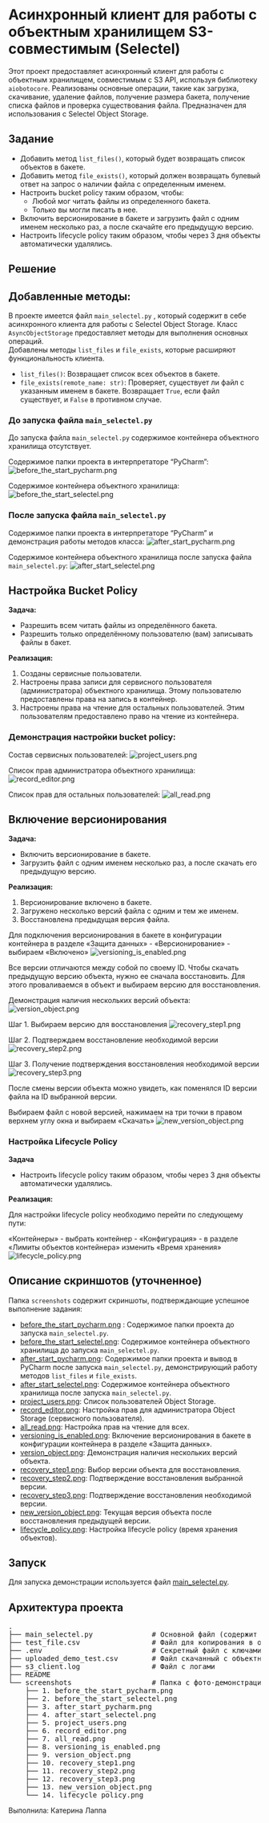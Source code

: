 # Асинхронный клиент для работы с объектным хранилищем S3-совместимым (Selectel)

Этот проект предоставляет асинхронный клиент для работы с объектным хранилищем, совместимым с S3 API, используя библиотеку `aiobotocore`. Реализованы основные операции, такие как загрузка, скачивание, удаление файлов, получение размера бакета, получение списка файлов и проверка существования файла.  Предназначен для использования с Selectel Object Storage.

## Задание

*   Добавить метод `list_files()`, который будет возвращать список объектов в бакете.
*   Добавить метод `file_exists()`, который должен возвращать булевый ответ на запрос о наличии файла с определенным именем.
*   Настроить bucket policy таким образом, чтобы:
    *   Любой мог читать файлы из определенного бакета.
    *   Только вы могли писать в нее.
*   Включить версионирование в бакете и загрузить файл с одним именем несколько раз, а после скачайте его предыдущую версию.
*   Настроить lifecycle policy таким образом, чтобы через 3 дня объекты автоматически удалялись.

## Решение

## Добавленные методы:

В проекте имеется файл `main_selectel.py` , который содержит в себе асинхронного клиента для работы с Selectel Object Storage. 
Класс `AsyncObjectStorage` предоставляет методы для выполнения основных операций.  
Добавлены методы `list_files` и `file_exists`, которые расширяют функциональность клиента.

*   `list_files()`: Возвращает список всех объектов в бакете.
*   `file_exists(remote_name: str)`:  Проверяет, существует ли файл с указанным именем в бакете.  Возвращает `True`, если файл существует, и `False` в противном случае.

### До запуска файла `main_selectel.py`

До запуска файла `main_selectel.py` содержимое контейнера объектного хранилища отсутствует.

Cодержимое папки проекта в интерпретаторе “PyCharm”:
![before_the_start_pycharm.png](screenshots/1-before_the_start_pycharm.png)

Cодержимое контейнера объектного хранилища:
![before_the_start_selectel.png](screenshots/2-before_the_start_selectel.png) 

### После запуска файла `main_selectel.py`

Cодержимое папки проекта в интерпретаторе “PyCharm” и демонстрация работы методов класса:
![after_start_pycharm.png](screenshots/3-after_start_pycharm.png) 

Cодержимое контейнера объектного хранилища после запуска файла `main_selectel.py`:
![after_start_selectel.png](screenshots/4-after_start_selectel.png)

## Настройка Bucket Policy
**Задача:**
*  Разрешить всем читать файлы из определённого бакета.
*  Разрешить только определённому пользователю (вам) записывать файлы в бакет.

**Реализация:**
1.  Созданы сервисные пользователи.
2.  Настроены права записи для сервисного пользователя (администратора) объектного хранилища.  Этому пользователю предоставлены права на запись в контейнер.
3.  Настроены права на чтение для остальных пользователей.  Этим пользователям предоставлено право на чтение из контейнера.

### Демонстрация настройки bucket policy:

Cостав сервисных пользователей:
![project_users.png](screenshots/5-project_users.png)

Cписок прав администратора объектного хранилища:
![record_editor.png](screenshots/6-record_editor.png)

Cписок прав для остальных пользователей:
![all_read.png](screenshots/7-all_read.png)

## Включение версионирования
**Задача:**
* Включить версионирование в бакете.
* Загрузить файл с одним именем несколько раз, а после скачать его предыдущую версию.

**Реализация:**
1.  Версионирование включено в бакете.
2.  Загружено несколько версий файла с одним и тем же именем.
3.  Восстановлена предыдущая версия файла.

Для подключения версионирования в бакете в конфигурации контейнера в разделе «Защита данных» - «Версионирование» - выбираем «Включено»
![versioning_is_enabled.png](screenshots/8-versioning_is_enabled.png)

Все версии отличаются между собой по своему ID. Чтобы скачать предыдущую версию объекта, нужно ее сначала восстановить. 
Для этого проваливаемся в объект и выбираем версию для восстановления.

Демонстрация наличия нескольких версий объекта:
![version_object.png](screenshots/9-version_object.png)

Шаг 1. Выбираем версию для восстановления
![recovery_step1.png](screenshots/10-recovery_step1.png)

Шаг 2. Подтверждаем восстановление необходимой версии
![recovery_step2.png](screenshots/11-recovery_step2.png)

Шаг 3. Получение подтверждения восстановления необходимой версии
![recovery_step3.png](screenshots/12-recovery_step3.png)

После смены версии объекта можно увидеть, как поменялся ID версии файла на ID выбранной версии.

Выбираем файл с новой версией, нажимаем на три точки в правом верхнем углу окна и выбираем «Скачать»
![new_version_object.png](screenshots/13-new_version_object.png)

### Настройка Lifecycle Policy
**Задача**
* Настроить lifecycle policy таким образом, чтобы через 3 дня объекты автоматически удалялись.

**Реализация:**

Для настройки lifecycle policy необходимо перейти по следующему пути:

«Контейнеры» - выбрать контейнер - «Конфигурация» - в разделе «Лимиты объектов контейнера» изменить «Время хранения»
![lifecycle_policy.png](screenshots/14-lifecycle_policy.png)



## Описание скриншотов (уточненное)

Папка `screenshots` содержит скриншоты, подтверждающие успешное выполнение задания:

*   [before_the_start_pycharm.png](screenshots/1-before_the_start_pycharm.png) : Содержимое папки проекта до запуска `main_selectel.py`.
*   [before_the_start_selectel.png](screenshots/2-before_the_start_selectel.png): Содержимое контейнера объектного хранилища до запуска `main_selectel.py`.
*   [after_start_pycharm.png](screenshots/3-after_start_pycharm.png):  Содержимое папки проекта и вывод в PyCharm после запуска `main_selectel.py`, демонстрирующий работу методов `list_files` и `file_exists`.
*   [after_start_selectel.png](screenshots/4-after_start_selectel.png):  Содержимое контейнера объектного хранилища после запуска `main_selectel.py`.
*   [project_users.png](screenshots/5-project_users.png): Список пользователей Object Storage.
*   [record_editor.png](screenshots/6-record_editor.png):  Настройка прав для администратора Object Storage (сервисного пользователя).
*   [all_read.png](screenshots/7-all_read.png): Настройка прав на чтение для всех.
*   [versioning_is_enabled.png](screenshots/8-versioning_is_enabled.png): Включение версионирования в бакете в конфигурации контейнера в разделе «Защита данных».
*   [version_object.png](screenshots/9-version_object.png):  Демонстрация наличия нескольких версий объекта.
*   [recovery_step1.png](screenshots/10-recovery_step1.png): Выбор версии объекта для восстановления.
*   [recovery_step2.png](screenshots/11-recovery_step2.png): Подтверждение восстановления выбранной версии.
*   [recovery_step3.png](screenshots/12-recovery_step3.png): Подтверждение восстановления необходимой версии.
*   [new_version_object.png](screenshots/13-new_version_object.png):  Текущая версия объекта после восстановления предыдущей версии.
*   [lifecycle_policy.png](screenshots/14-lifecycle_policy.png): Настройка lifecycle policy (время хранения объектов).

## Запуск

Для запуска демонстрации используется файл [main_selectel.py](main_selectel.py).


## Архитектура проекта

<pre>
.
├── main_selectel.py              # Основной файл (содержит класс и функцию demo)
├── test_file.csv                 # Файл для копирования в объектное хранилище
├── .env                          # Секретный файл с ключами от объектного хранилища
├── uploaded_demo_test.csv        # Файл скачанный с объектного хранилища
├── s3_client.log                 # Файл с логами
├── README                       
└── screenshots                   # Папка с фото-демонстрацией экрана
    ├── 1. before_the_start_pycharm.png
    ├── 2. before_the_start_selectel.png
    ├── 3. after_start_pycharm.png
    ├── 4. after_start_selectel.png
    ├── 5. project_users.png
    ├── 6. record_editor.png
    ├── 7. all_read.png
    ├── 8. versioning_is_enabled.png
    ├── 9. version_object.png
    ├── 10. recovery_step1.png
    ├── 11. recovery_step2.png
    ├── 12. recovery_step3.png
    ├── 13. new_version_object.png
    └── 14. lifecycle_policy.png
</pre>


Выполнила: Катерина Лаппа
